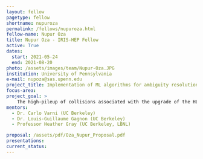```yaml
---
layout: fellow
pagetype: fellow
shortname: nupuroza
permalink: /fellows/nupuroza.html
fellow-name: Nupur Oza
title: Nupur Oza - IRIS-HEP Fellow
active: True
dates:
  start: 2021-05-24
  end: 2021-08-20
photo: /assets/images/team/Nupur-Oza.JPG
institution: University of Pennsylvania
e-mail: nupoza@sas.upenn.edu
project_title: Implementation of ML algorithms for ambiguity resolution in ACTS track reconstruction
focus-area:
project_goal: >
    The high-pileup of collisions associated with the upgrade of the HL-LHC will offer serious computational limitations to particle tracking. ACTS, an experiment independent tool for track reconstruction, is especially CPU-expensive in its ambiguity solving step. To mitigate this, this project seeks to implement ML-based algorithms for ambiguity solving and final track resolution within ACTS.
mentors:
  - Dr. Carlo Varni (UC Berkeley)
  - Dr. Louis-Guillaume Gagnon (UC Berkeley)
  - Professor Heather Gray (UC Berkeley, LBNL)

proposal: /assets/pdf/Oza_Nupur_Proposal.pdf
presentations:
current_status:
---
```

